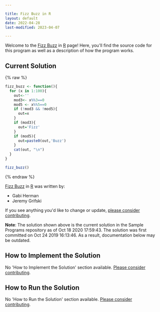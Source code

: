 ```yaml
---

title: Fizz Buzz in R
layout: default
date: 2022-04-28
last-modified: 2023-04-07

---
```


Welcome to the [Fizz Buzz](https://sampleprograms.io/projects/fizz-buzz) in [R](https://sampleprograms.io/languages/r) page! Here, you'll find the source code for this program as well as a description of how the program works.

## Current Solution

{% raw %}

```r
fizz_buzz <- function(){
  for (x in 1:100){
    out<-''
    mod3<- x%%3==0
    mod5 <- x%%5==0
    if (!mod3 && !mod5){
      out=x
    }
    if (mod3){
      out='Fizz'
    }
    if (mod5){
      out=paste0(out,'Buzz')
    }
    cat(out, "\n")
  }
}

fizz_buzz()
```

{% endraw %}

[Fizz Buzz](https://sampleprograms.io/projects/fizz-buzz) in [R](https://sampleprograms.io/languages/r) was written by:

- Gabi Herman
- Jeremy Grifski

If you see anything you'd like to change or update, [please consider contributing](https://github.com/TheRenegadeCoder/sample-programs).

**Note**: The solution shown above is the current solution in the Sample Programs repository as of Oct 18 2020 17:59:43. The solution was first committed on Oct 24 2019 16:13:46. As a result, documentation below may be outdated.

## How to Implement the Solution

No 'How to Implement the Solution' section available. [Please consider contributing](https://github.com/TheRenegadeCoder/sample-programs-website).

## How to Run the Solution

No 'How to Run the Solution' section available. [Please consider contributing](https://github.com/TheRenegadeCoder/sample-programs-website).